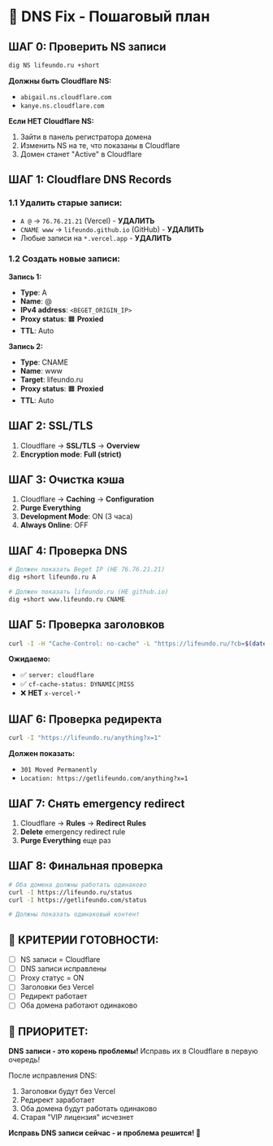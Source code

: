 # 🚨 DNS Fix - Пошаговый план

## **ШАГ 0: Проверить NS записи**

```bash
dig NS lifeundo.ru +short
```

**Должны быть Cloudflare NS:**
- `abigail.ns.cloudflare.com`
- `kanye.ns.cloudflare.com`

**Если НЕТ Cloudflare NS:**
1. Зайти в панель регистратора домена
2. Изменить NS на те, что показаны в Cloudflare
3. Домен станет "Active" в Cloudflare

## **ШАГ 1: Cloudflare DNS Records**

### **1.1 Удалить старые записи:**
- `A @` → `76.76.21.21` (Vercel) - **УДАЛИТЬ**
- `CNAME www` → `lifeundo.github.io` (GitHub) - **УДАЛИТЬ**
- Любые записи на `*.vercel.app` - **УДАЛИТЬ**

### **1.2 Создать новые записи:**

**Запись 1:**
- **Type**: A
- **Name**: @
- **IPv4 address**: `<BEGET_ORIGIN_IP>`
- **Proxy status**: 🟧 **Proxied**
- **TTL**: Auto

**Запись 2:**
- **Type**: CNAME
- **Name**: www
- **Target**: lifeundo.ru
- **Proxy status**: 🟧 **Proxied**
- **TTL**: Auto

## **ШАГ 2: SSL/TLS**

1. Cloudflare → **SSL/TLS** → **Overview**
2. **Encryption mode**: **Full (strict)**

## **ШАГ 3: Очистка кэша**

1. Cloudflare → **Caching** → **Configuration**
2. **Purge Everything**
3. **Development Mode**: ON (3 часа)
4. **Always Online**: OFF

## **ШАГ 4: Проверка DNS**

```bash
# Должен показать Beget IP (НЕ 76.76.21.21)
dig +short lifeundo.ru A

# Должен показать lifeundo.ru (НЕ github.io)
dig +short www.lifeundo.ru CNAME
```

## **ШАГ 5: Проверка заголовков**

```bash
curl -I -H "Cache-Control: no-cache" -L "https://lifeundo.ru/?cb=$(date +%s)"
```

**Ожидаемо:**
- ✅ `server: cloudflare`
- ✅ `cf-cache-status: DYNAMIC|MISS`
- ❌ **НЕТ** `x-vercel-*`

## **ШАГ 6: Проверка редиректа**

```bash
curl -I "https://lifeundo.ru/anything?x=1"
```

**Должен показать:**
- `301 Moved Permanently`
- `Location: https://getlifeundo.com/anything?x=1`

## **ШАГ 7: Снять emergency redirect**

1. Cloudflare → **Rules** → **Redirect Rules**
2. **Delete** emergency redirect rule
3. **Purge Everything** еще раз

## **ШАГ 8: Финальная проверка**

```bash
# Оба домена должны работать одинаково
curl -I https://lifeundo.ru/status
curl -I https://getlifeundo.com/status

# Должны показать одинаковый контент
```

## **🎯 КРИТЕРИИ ГОТОВНОСТИ:**

- [ ] NS записи = Cloudflare
- [ ] DNS записи исправлены
- [ ] Proxy статус = ON
- [ ] Заголовки без Vercel
- [ ] Редирект работает
- [ ] Оба домена работают одинаково

## **🚨 ПРИОРИТЕТ:**

**DNS записи - это корень проблемы!** Исправь их в Cloudflare в первую очередь!

После исправления DNS:
1. Заголовки будут без Vercel
2. Редирект заработает
3. Оба домена будут работать одинаково
4. Старая "VIP лицензия" исчезнет

**Исправь DNS записи сейчас - и проблема решится! 🚨**

